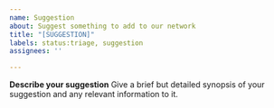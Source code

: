 ```yaml
---
name: Suggestion
about: Suggest something to add to our network
title: "[SUGGESTION]"
labels: status:triage, suggestion
assignees: ''

---
```


**Describe your suggestion**
Give a brief but detailed synopsis of your suggestion and any relevant information to it.
